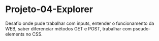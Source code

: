 # Projeto-04-Explorer
Desafio onde pude trabalhar com inputs, entender o funcionamento da WEB, saber diferenciar métodos GET e POST, trabalhar com pseudo-elements no CSS.
